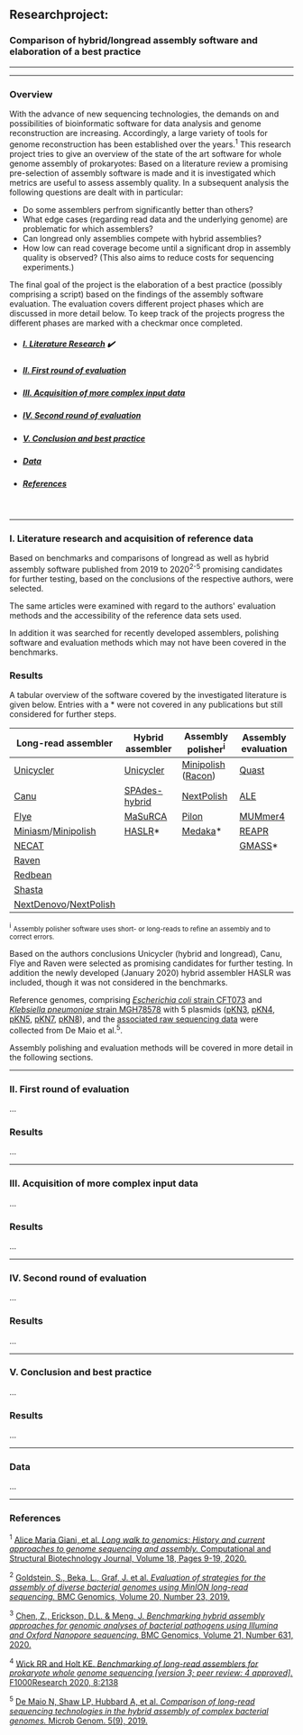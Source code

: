 ## Researchproject: 
### Comparison of hybrid/longread assembly software and elaboration of a best practice
***
***
### Overview

With the advance of new sequencing technologies, the demands on and possibilities of bioinformatic software for data analysis and genome reconstruction are increasing. Accordingly, a large variety of tools for genome reconstruction has been established over the years.<sup>1</sup>
This research project tries to give an overview of the state of the art software for whole genome assembly of prokaryotes: Based on a literature review a promising pre-selection of assembly software is made and it is investigated which metrics are useful to assess assembly quality. In a subsequent analysis the following questions are dealt with in particular:

- Do some assemblers perfrom significantly better than others?
- What edge cases (regarding read data and the underlying genome) are problematic for which assemblers?
- Can longread only assemblies compete with hybrid assemblies?
- How low can read coverage become until a significant drop in assembly quality is observed? (This also aims to reduce costs for sequencing experiments.)

The final goal of the project is the elaboration of a best practice (possibly comprising a script) based on the findings of the assembly software evaluation. The evaluation covers different project phases which are discussed in more detail below. To keep track of the projects progress the different phases are marked with a checkmar once completed.

- ##### [I. Literature Research](i.-literature-research-and-acquisition-of-reference-data) :heavy_check_mark:
- ##### [II. First round of evaluation](ii.-first-round-of-evaluation)
- ##### [III. Acquisition of more complex input data](iii.-acquisition-of-more-complex-input-data)
- ##### [IV. Second round of evaluation](iv.-second-round-of-evaluation)
- ##### [V. Conclusion and best practice](v.-conclusion-and-best-practice)
- ##### [Data](data)
- ##### [References](references)
&nbsp;
***
### I. Literature research and acquisition of reference data

Based on benchmarks and comparisons of longread as well as hybrid assembly software published from 2019 to 2020<sup>2-5</sup> promising candidates for further testing, based on the conclusions of the respective authors, were selected.

The same articles were examined with regard to the authors' evaluation methods and the accessibility of the reference data sets used.

In addition it was searched for recently developed assemblers, polishing software and evaluation methods which may not have been covered in the benchmarks.

### Results

A tabular overview of the software covered by the investigated literature is given below. Entries with a * were not covered in any publications but still considered for further steps.

| Long-read assembler                                                                                         | Hybrid assembler                                   | Assembly polisher<sup>i</sup>                                                                             | Assembly evaluation                           |
|-------------------------------------------------------------------------------------------------------------|----------------------------------------------------|-----------------------------------------------------------------------------------------------|-----------------------------------------------|
| [Unicycler](https://github.com/rrwick/Unicycler)                                                            | [Unicycler](https://github.com/rrwick/Unicycler)   | [Minipolish](https://github.com/rrwick/Minipolish) ([Racon](https://github.com/isovic/racon)) | [Quast](https://github.com/ablab/quast)       |
| [Canu](https://github.com/marbl/canu)                                                                       | [SPAdes-hybrid](https://github.com/ablab/spades)   | [NextPolish](https://github.com/Nextomics/NextPolish)                                         | [ALE](https://github.com/sc932/ALE)           |
| [Flye](https://github.com/fenderglass/Flye)                                                                 | [MaSuRCA](https://github.com/alekseyzimin/masurca) | [Pilon](https://github.com/broadinstitute/pilon)                                              | [MUMmer4](https://github.com/mummer4/mummer)  |
| [Miniasm](https://github.com/lh3/miniasm)/[Minipolish](https://github.com/rrwick/Minipolish)                                                        | [HASLR](https://github.com/vpc-ccg/haslr)*         | [Medaka](https://github.com/nanoporetech/medaka)*                                             | [REAPR](https://www.sanger.ac.uk/tool/reapr/) |
| [NECAT](https://github.com/xiaochuanle/NECAT)                                                               |                                                    |                                                                                               | [GMASS](https://github.com/jkimlab/GMASS)*    |
| [Raven](https://github.com/lbcb-sci/raven)                                                                  |                                                    |                                                                                               |                                               |
| [Redbean](https://github.com/ruanjue/wtdbg2)                                                                |                                                    |                                                                                               |                                               |
| [Shasta](https://github.com/chanzuckerberg/shasta)                                                          |                                                    |                                                                                               |                                               |
| [NextDenovo](https://github.com/Nextomics/NextDenovo)/[NextPolish](https://github.com/Nextomics/NextPolish) |                                                    |                                                                                               |                                               |

<sup>i</sup> <small>Assembly polisher software uses short- or long-reads to refine an assembly and to correct errors.</small> 

Based on the authors conclusions Unicycler (hybrid and longread), Canu, Flye and Raven were selected as promising candidates for further testing. In addition the newly developed (January 2020) hybrid assembler HASLR was included, though it was not considered in the benchmarks.

Reference genomes, comprising [*Escherichia coli* strain CFT073](https://www.ncbi.nlm.nih.gov/nuccore/NC_004431.1) and [*Klebsiella pneumoniae* strain MGH78578](https://www.ncbi.nlm.nih.gov/nuccore/NC_009648.1) with 5 plasmids ([pKN3](https://www.ncbi.nlm.nih.gov/nuccore/NC_009649.1), [pKN4](https://www.ncbi.nlm.nih.gov/nuccore/NC_009650.1), [pKN5](https://www.ncbi.nlm.nih.gov/nuccore/NC_009651.1), [pKN7](https://www.ncbi.nlm.nih.gov/nuccore/NC_009652.1), [pKN8](https://www.ncbi.nlm.nih.gov/nuccore/NC_009653.1)), and the [associated raw sequencing data](https://www.ncbi.nlm.nih.gov/bioproject/PRJNA422511) were collected from De Maio et al.<sup>5</sup>.

Assembly polishing and evaluation methods will be covered in more detail in the following sections.

***
### II. First round of evaluation

...

### Results
...
***
### III. Acquisition of more complex input data
...

### Results
...
***
### IV. Second round of evaluation
...

### Results
...
***
### V. Conclusion and best practice
...

### Results
...
***
### Data
...

***
### References
<sup>1</sup> [Alice Maria Giani, et al. *Long walk to genomics: History and current approaches to genome sequencing and assembly.* Computational and Structural Biotechnology Journal, Volume 18, Pages 9-19, 2020.](https://www.sciencedirect.com/science/article/pii/S2001037019303277)

<sup>2</sup> [Goldstein, S., Beka, L., Graf, J. et al. *Evaluation of strategies for the assembly of diverse bacterial genomes using MinION long-read sequencing.* BMC Genomics, Volume 20, Number 23, 2019.](https://bmcgenomics.biomedcentral.com/articles/10.1186/s12864-018-5381-7#citeas)

<sup>3</sup> [Chen, Z., Erickson, D.L. & Meng, J. *Benchmarking hybrid assembly approaches for genomic analyses of bacterial pathogens using Illumina and Oxford Nanopore sequencing.* BMC Genomics, Volume 21, Number 631, 2020.](https://bmcgenomics.biomedcentral.com/articles/10.1186/s12864-020-07041-8)

<sup>4</sup> [Wick RR and Holt KE. *Benchmarking of long-read assemblers for prokaryote whole genome sequencing [version 3; peer review: 4 approved].* F1000Research 2020, 8:2138](https://f1000research.com/articles/8-2138/v3)

<sup>5</sup> [De Maio N, Shaw LP, Hubbard A, et al. *Comparison of long-read sequencing technologies in the hybrid assembly of complex bacterial genomes.* Microb Genom. 5(9), 2019.](https://www.ncbi.nlm.nih.gov/pmc/articles/PMC6807382/)
